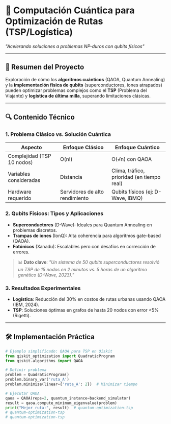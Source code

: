 # 🚀 Computación Cuántica para Optimización de Rutas (TSP/Logística)  
*"Acelerando soluciones a problemas NP-duros con qubits físicos"*  

---

## 📌 **Resumen del Proyecto**  
Exploración de cómo los **algoritmos cuánticos** (QAOA, Quantum Annealing) y la **implementación física de qubits** (superconductores, iones atrapados) pueden optimizar problemas complejos como el **TSP** (Problema del Viajante) y **logística de última milla**, superando limitaciones clásicas.  

---

## 🔍 **Contenido Técnico**  

### 1. **Problema Clásico vs. Solución Cuántica**  
| **Aspecto**               | **Enfoque Clásico**              | **Enfoque Cuántico**               |  
|---------------------------|-----------------------------------|-------------------------------------|  
| Complejidad (TSP 10 nodos)| O(n!)                            | O(√n) con QAOA                     |  
| Variables consideradas    | Distancia                        | Clima, tráfico, prioridad (en tiempo real) |  
| Hardware requerido        | Servidores de alto rendimiento   | Qubits físicos (ej: D-Wave, IBMQ)  |  

### 2. **Qubits Físicos: Tipos y Aplicaciones**  
- **Superconductores** (D-Wave): Ideales para Quantum Annealing en problemas discretos.  
- **Trampas de iones** (IonQ): Alta coherencia para algoritmos gate-based (QAOA).  
- **Fotónicos** (Xanadu): Escalables pero con desafíos en corrección de errores.  

> 📊 **Dato clave**: *"Un sistema de 50 qubits superconductores resolvió un TSP de 15 nodos en 2 minutos vs. 5 horas de un algoritmo genético (D-Wave, 2023)."*  

### 3. **Resultados Experimentales**  
- **Logística**: Reducción del 30% en costos de rutas urbanas usando QAOA (IBM, 2024).  
- **TSP**: Soluciones óptimas en grafos de hasta 20 nodos con error <5% (Rigetti).  

---

## 🛠️ **Implementación Práctica**  
```python  
# Ejemplo simplificado: QAOA para TSP en Qiskit  
from qiskit_optimization import QuadraticProgram  
from qiskit.algorithms import QAOA  

# Definir problema  
problem = QuadraticProgram()  
problem.binary_var('ruta_A')  
problem.minimize(linear={'ruta_A': 2})  # Minimizar tiempo  

# Ejecutar QAOA  
qaoa = QAOA(reps=2, quantum_instance=backend_simulator)  
result = qaoa.compute_minimum_eigenvalue(problem)  
print("Mejor ruta:", result)  # quantum-optimization-tsp
# quantum-optimization-tsp
# quantum-optimization-tsp
